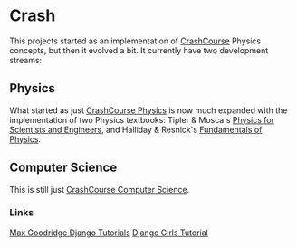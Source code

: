 # Crash
This projects started as an implementation of [CrashCourse](https://www.youtube.com/user/crashcourse) Physics concepts, but then it evolved a bit. It currently have two development streams:

## Physics
What started as just [CrashCourse Physics](https://www.youtube.com/playlist?list=PL8dPuuaLjXtN0ge7yDk_UA0ldZJdhwkoV) is now much expanded with the implementation of two Physics textbooks: Tipler & Mosca's [Physics for Scientists and Engineers](https://www.amazon.com/Physics-Scientists-Engineers-Vol-Thermodynamics/dp/1429201320/ref=sr_1_2?ie=UTF8&qid=1494837891&sr=8-2&keywords=tipler+mosca), and Halliday & Resnick's [Fundamentals of Physics](https://www.amazon.com/Fundamentals-Physics-Extended-David-Halliday/dp/0470469080/ref=sr_1_3?ie=UTF8&qid=1494838063&sr=8-3&keywords=halliday+resnick).

## Computer Science
This is still just [CrashCourse Computer Science](https://www.youtube.com/playlist?list=PL8dPuuaLjXtNlUrzyH5r6jN9ulIgZBpdo).

### Links
[Max Goodridge Django Tutorials](https://www.youtube.com/playlist?list=PLw02n0FEB3E3VSHjyYMcFadtQORvl1Ssj)
[Django Girls Tutorial](https://tutorial.djangogirls.org/en/)
